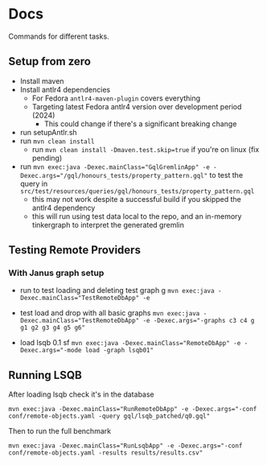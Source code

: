 # Docs

Commands for different tasks.

## Setup from zero

- Install maven
- Install antlr4 dependencies
    - For Fedora `antlr4-maven-plugin` covers everything
    - Targeting latest Fedora antlr4 version over development period (2024)
        - This could change if there's a significant breaking change 
- run setupAntlr.sh
- run `mvn clean install`
    - run `mvn clean install -Dmaven.test.skip=true` if you're on linux (fix pending)
- run `mvn exec:java -Dexec.mainClass="GqlGremlinApp" -e -Dexec.args="/gql/honours_tests/property_pattern.gql"` to test the query in `src/test/resources/queries/gql/honours_tests/property_pattern.gql`
    - this may not work despite a successful build if you skipped the antlr4 dependency
    - this will run using test data local to the repo, and an in-memory tinkergraph to interpret the generated gremlin

## Testing Remote Providers

### With Janus graph setup

- run to test loading and deleting test graph g
	`mvn exec:java -Dexec.mainClass="TestRemoteDbApp" -e`

- test load and drop with all basic graphs
	`mvn exec:java -Dexec.mainClass="TestRemoteDbApp" -e -Dexec.args="-graphs c3 c4 g g1 g2 g3 g4 g5 g6"`
	
- load lsqb 0.1 sf
	`mvn exec:java -Dexec.mainClass="RemoteDbApp" -e -Dexec.args="-mode load -graph lsqb01"`


## Running LSQB

After loading lsqb check it's in the database

```
mvn exec:java -Dexec.mainClass="RunRemoteDbApp" -e -Dexec.args="-conf conf/remote-objects.yaml -query gql/lsqb_patched/q0.gql"
```

Then to run the full benchmark


```
mvn exec:java -Dexec.mainClass="RunLsqbApp" -e -Dexec.args="-conf conf/remote-objects.yaml -results results/results.csv"
```
